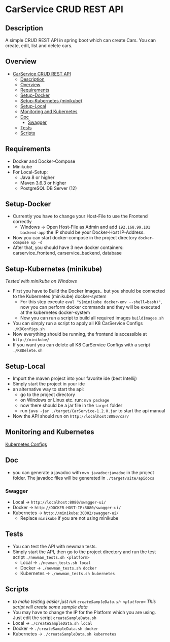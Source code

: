 # CarService CRUD REST API
## Description
A simple CRUD REST API in spring boot which can create Cars. You can create, edit, list and delete cars.
## Overview
- [CarService CRUD REST API](#carservice-crud-rest-api)
  - [Description](#description)
  - [Overview](#overview)
  - [Requirements](#requirements)
  - [Setup-Docker](#setup-docker)
  - [Setup-Kubernetes (minikube)](#setup-kubernetes-minikube)
  - [Setup-Local](#setup-local)
  - [Monitoring and Kubernetes](#monitoring-and-kubernetes)
  - [Doc](#doc)
    - [Swagger](#swagger)
  - [Tests](#tests)
  - [Scripts](#scripts)
## Requirements
- Docker and Docker-Compose
- Minikube
- For Local-Setup:
  - Java 8 or higher
  - Maven 3.6.3 or higher
  - PostgreSQL DB Server (12)
## Setup-Docker
- Currently you have to change your Host-File to use the Frontend correctly
  - Windows -> Open Host-File as Admin and add ``192.168.99.101 backend-app`` the IP should be your Docker-Host IP-Address.
- Now you can start docker-compose in the project directory ``docker-compose up -d``
- After that, you should have 3 new docker containers: carservice_frontend, carservice_backend, database
## Setup-Kubernetes (minikube)
*Tested with minikube on Windows*
- First you have to Build the Docker Images.. but you should be connected to the Kubernetes (minikube) docker-system
  - For this step execute ``eval "$(minikube docker-env --shell=bash)"``, now you can perform docker commands and they will be executed at the kubernetes docker-system
  - Now you can run a script to build all required images ``buildImages.sh``
- You can simply run a script to apply all K8 CarService Configs ``./K8Configs.sh``
- Now everything should be running, the frontend is accessible at ``http://minikube/``
- If you want you can delete all K8 CarService Configs with a script ``./K8Delete.sh``
## Setup-Local
- Import the maven project into your favorite ide (best Intellij)
- Simply start the project in your ide
- an alternative way to start the api:
    - go to the project directory
    - on Windows or Linux etc. run: ``mvn package``
    - now there should be a jar file in the ``target`` folder
    - run ``java -jar ./target/CarService-1.2.0.jar`` to start the api manual
- Now the API should run on ``http://localhost:8080/car/``
## Monitoring and Kubernetes
[Kubernetes Configs](Kubernetes/README.md)
## Doc
- you can generate a javadoc with ``mvn javadoc:javadoc`` in the project folder. The javadoc files will be generated in ``./target/site/apidocs``
### Swagger
- Local -> ``http://localhost:8080/swagger-ui/``
- Docker -> ``http://DOCKER-HOST-IP:8080/swagger-ui/``
- Kubernetes -> ``http://minikube:30002/swagger-ui/``
  - Replace ``minikube`` if you are not using minikube
## Tests
- You can test the API with newman tests.
- Simply start the API, then go to the project directory and run the test script ``./newman_tests.sh <platform>``
  - Local -> ``./newman_tests.sh local``
  - Docker -> ``./newman_tests.sh docker``
  - Kubernetes -> ``./newman_tests.sh kubernetes``
## Scripts
-  *to make testing easier just run ``createSampleData.sh <platform>`` This script will create some sample data*
  - You may have to change the IP for the Platform which you are using. Just edit the script ``createSampleData.sh ``
  - Local -> ``./createSampleData.sh local``
  - Docker -> ``./createSampleData.sh docker``
  - Kubernetes -> ``./createSampleData.sh kubernetes``
